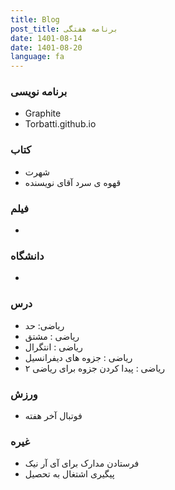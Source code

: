 ```yaml
---
title: Blog
post_title: برنامه هفتگی
date: 1401-08-14
date: 1401-08-20
language: fa
---
```


### برنامه نویسی
- Graphite
- Torbatti.github.io

### کتاب
- شهرت
- قهوه ی سرد آقای نویسنده

### فیلم
- 

### دانشگاه
- 
### درس
- ریاضی: حد
- ریاضی : مشتق
- ریاضی : انتگرال
- ریاضی : جزوه های دیفرانسیل
- ریاضی : پیدا کردن جزوه برای ریاضی ۲

### ورزش
- فوتبال آخر هفته

### غیره
- فرستادن مدارک برای آی آر نیک
- پیگیری اشتغال به تحصیل